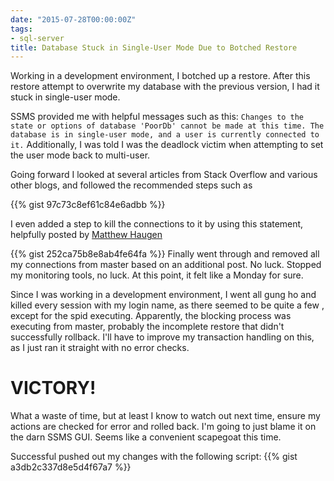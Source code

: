 ```yaml
---
date: "2015-07-28T00:00:00Z"
tags:
- sql-server
title: Database Stuck in Single-User Mode Due to Botched Restore
---
```


Working in a development environment, I botched up a restore. After this restore attempt to overwrite my database with the previous version, I had it stuck in single-user mode.

SSMS provided me with helpful messages such as this:
`Changes to the state or options of database 'PoorDb' cannot be made at this time. The database is in single-user mode, and a user is currently connected to it.`
Additionally, I was told I was the deadlock victim when attempting to set the user mode back to multi-user.

Going forward I looked at several articles from Stack Overflow and various other blogs, and followed the recommended steps such as

{{% gist 97c73c8ef61c84e6adbb %}}

I even added a step to kill the connections to it by using this statement, helpfully posted by [Matthew Haugen](http://stackoverflow.com/questions/7197574/script-to-kill-all-connections-to-a-database-more-than-restricted-user-rollback)

{{% gist 252ca75b8e8ab4fe64fa %}}
 Finally went through and removed all my connections from master based on an additional post. No luck. Stopped my monitoring tools, no luck. At this point, it felt like a Monday for sure.

Since I was working in a development environment, I went all gung ho and killed every session with my login name, as there seemed to be quite a few , except for the spid executing. Apparently, the blocking process was executing from master, probably the incomplete restore that didn't successfully rollback. I'll have to improve my transaction handling on this, as I just ran it straight with no error checks.

# VICTORY!
What a waste of time, but at least I know to watch out next time, ensure my actions are checked for error and rolled back.
I'm going to just blame it on the darn SSMS GUI. Seems like a convenient scapegoat this time.

Successful pushed out my changes with the following script:
{{% gist a3db2c337d8e5d4f67a7 %}}
